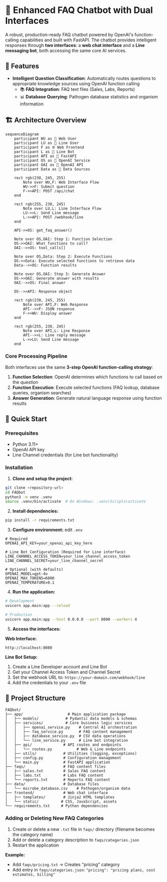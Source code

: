# 🤖 Enhanced FAQ Chatbot with Dual Interfaces

A robust, production-ready FAQ chatbot powered by OpenAI's function-calling capabilities and built with FastAPI. The chatbot provides intelligent responses through **two interfaces**: a **web chat interface** and a **Line messaging bot**, both accessing the same core AI services.

## 🌟 Features
- **Intelligent Question Classification**: Automatically routes questions to appropriate knowledge sources using OpenAI function calling
  - 📚 **FAQ Integration**: FAQ text files (Sales, Labs, Reports)
  - 📊 **Database Querying**: Pathogen database statistics and organism information

## 🏗️ Architecture Overview

```mermaid
sequenceDiagram
    participant WU as 👤 Web User
    participant LU as 📱 Line User
    participant F as 🌐 Web Frontend
    participant L as 🤖 Line Bot
    participant API as 🚀 FastAPI
    participant OS as 🤖 OpenAI Service
    participant OAI as 🧠 OpenAI API
    participant Data as 📄 Data Sources

    rect rgb(230, 245, 255)
        Note over WU,F: Web Interface Flow
        WU->>F: Submit question
        F->>API: POST /api/chat
    end

    rect rgb(255, 230, 245)
        Note over LU,L: Line Interface Flow
        LU->>L: Send Line message
        L->>API: POST /webhook/line
    end

    API->>OS: get_faq_answer()
    
    Note over OS,OAI: Step 1: Function Selection
    OS->>OAI: What functions to call?
    OAI-->>OS: tool_calls[]
    
    Note over OS,Data: Step 2: Execute Functions
    OS->>Data: Execute selected functions to retrieve data
    Data-->>OS: Function results
    
    Note over OS,OAI: Step 3: Generate Answer
    OS->>OAI: Generate answer with results
    OAI-->>OS: Final answer
    
    OS-->>API: Response object

    rect rgb(230, 245, 255)
        Note over API,F: Web Response
        API-->>F: JSON response
        F->>WU: Display answer
    end

    rect rgb(255, 230, 245)
        Note over API,L: Line Response
        API-->>L: Line reply message
        L->>LU: Send Line message
    end
```

### Core Processing Pipeline

Both interfaces use the same **3-step OpenAI function-calling strategy**:

1. **Function Selection**: OpenAI determines which functions to call based on the question
2. **Function Execution**: Execute selected functions (FAQ lookup, database queries, organism searches)
3. **Answer Generation**: Generate natural language response using function results

## 🚀 Quick Start

### Prerequisites

- Python 3.11+
- OpenAI API key
- Line Channel credentials (for Line bot functionality)

### Installation

1. **Clone and setup the project:**
```bash
git clone <repository-url>
cd FAQbot
python3 -m venv .venv
source .venv/bin/activate  # On Windows: .venv\Scripts\activate
```

2. **Install dependencies:**
```bash
pip install -r requirements.txt
```

3. **Configure environment:**
edit `.env` 

```
# Required
OPENAI_API_KEY=your_openai_api_key_here

# Line Bot Configuration (Required for Line interface)
LINE_CHANNEL_ACCESS_TOKEN=your_line_channel_access_token
LINE_CHANNEL_SECRET=your_line_channel_secret

# Optional (with defaults)
OPENAI_MODEL=gpt-4o
OPENAI_MAX_TOKENS=6000
OPENAI_TEMPERATURE=0.1
```

4. **Run the application:**
```bash
# Development
uvicorn app.main:app --reload

# Production
uvicorn app.main:app --host 0.0.0.0 --port 8000 --workers 4
```

5. **Access the interfaces:**

**Web Interface:**
```
http://localhost:8080
```

**Line Bot Setup:**
1. Create a Line Developer account and Line Bot
2. Get your Channel Access Token and Channel Secret
3. Set the webhook URL to: `https://your-domain.com/webhook/line`
4. Add the credentials to your `.env` file

## 📁 Project Structure

```
FAQbot/
├── app/                    # Main application package
│   ├── models/            # Pydantic data models & schemas
│   ├── services/          # Core business logic services
│   │   ├── openai_service.py    # Central AI orchestration
│   │   ├── faq_service.py       # FAQ content management
│   │   ├── database_service.py  # CSV data operations
│   │   └── line_service.py      # Line bot integration
│   ├── api/              # API routes and endpoints
│   │   └── routes.py           # Web & Line endpoints
│   ├── utils/            # Utilities (logging, exceptions)
│   ├── config.py         # Configuration management
│   └── main.py           # FastAPI application
├── faqs/                 # FAQ content files
│   ├── sales.txt         # Sales FAQ content
│   ├── labs.txt          # Labs FAQ content
│   └── reports.txt       # Reports FAQ content
├── data/                 # Database files
│   └── microbe_database.csv    # Pathogen/organism data
├── frontend/             # Web chat interface
│   ├── templates/        # Jinja2 HTML templates
│   └── static/          # CSS, JavaScript, assets
└── requirements.txt     # Python dependencies
```


### Adding or Deleting New FAQ Categories

1. Create or delete a new `.txt` file in `faqs/` directory (filename becomes the category name)
2. Add or delete a category description to `faqs/categories.json`
3. Restart the application

**Example:**
- Add `faqs/pricing.txt` → Creates "pricing" category
- Add entry in `faqs/categories.json`: `"pricing": "pricing plans, cost estimates, billing"`
